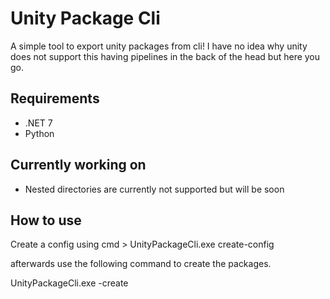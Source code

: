 # Unity Package Cli
A simple tool to export unity packages from cli! I have no idea why unity does not support this having pipelines in the back of the head but here you go.


## Requirements
- .NET 7
- Python

## Currently working on
- Nested directories are currently not supported but will be soon


## How to use
Create a config using
cmd > UnityPackageCli.exe create-config

afterwards use the following command to create the packages.

UnityPackageCli.exe -create